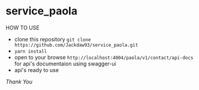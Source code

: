 # service_paola


HOW TO USE

* clone this repository `git clone https://github.com/Jackdaw93/service_paola.git`
* `yarn install`
* open to your browse `http://localhost:4004/paola/v1/contact/api-docs` for api's documentaion using swagger-ui
* api's ready to use

*Thank You*

